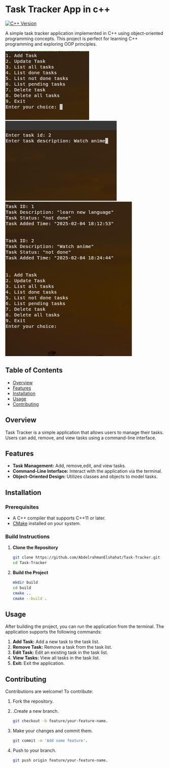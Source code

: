 # Task Tracker App in c++

[![C++ Version](https://img.shields.io/badge/C++-23%2B-blue.svg)](https://isocpp.org/)

A simple task tracker application implemented in C++ using object-oriented programming concepts. This project is perfect for learning C++ programming and exploring OOP principles.

![Game Preview](./images/12.png)
![Game Preview](./images/13.png)
![Game Preview](./images/14.png)

## Table of Contents

- [Overview](#overview)
- [Features](#features)
- [Installation](#installation)
- [Usage](#usage)
- [Contributing](#contributing)

## Overview

Task Tracker is a simple application that allows users to manage their tasks. Users can add, remove, and view tasks using a command-line interface.

## Features

- **Task Management:** Add, remove,edit, and view tasks.
- **Command-Line Interface:** Interact with the application via the terminal.
- **Object-Oriented Design:** Utilizes classes and objects to model tasks.

## Installation

### Prerequisites

- A C++ compiler that supports C++11 or later.
- [CMake](https://cmake.org/) installed on your system.

### Build Instructions

1. **Clone the Repository**

   ```bash
   git clone https://github.com/AbdelrahmanElshahat/Task-Tracker.git
   cd Task-Tracker
2. **Build the Project**

   ```bash
   mkdir build
   cd build
   cmake ..
   cmake --build .

## Usage

After building the project, you can run the application from the terminal. The application supports the following commands:

1. **Add Task:** Add a new task to the task list.
2. **Remove Task:** Remove a task from the task list.
3. **Edit Task:** Edit an existing task in the task list.
4. **View Tasks:** View all tasks in the task list.
5. **Exit:** Exit the application.

## Contributing

Contributions are welcome! To contribute:

1. Fork the repository.

2. .Create a new branch.

    ```bash
    git checkout -b feature/your-feature-name.
3. Make your changes and commit them.

    ```bash
    git commit -m 'Add some feature'.
4. Push to your branch.

    ```bash
    git push origin feature/your-feature-name. 

